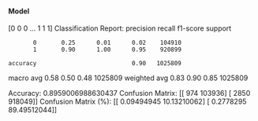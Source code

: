 #### Model
[0 0 0 ... 1 1 1]
Classification Report:
              precision    recall  f1-score   support

           0       0.25      0.01      0.02    104910
           1       0.90      1.00      0.95    920899

    accuracy                           0.90   1025809
   macro avg       0.58      0.50      0.48   1025809
weighted avg       0.83      0.90      0.85   1025809

Accuracy: 0.8959006988630437
Confusion Matrix:
[[   974 103936]
 [  2850 918049]]
Confusion Matrix (%):
[[ 0.09494945 10.13210062]
 [ 0.2778295  89.49512044]]
